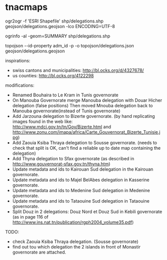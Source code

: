 tnacmaps
========
ogr2ogr -f 'ESRI Shapefile' shp/delegations.shp geojson/delegations.geojson -lco ENCODING=UTF-8

ogrinfo -al -geom=SUMMARY shp/delegations.shp

topojson --id-property adm_id -p -o topojson/delegations.json geojson/delegations.geojson

inspirations:
- swiss cantons and municipalities: http://bl.ocks.org/d/4327678/
- us counties: http://bl.ocks.org/4122298

modifications:
- Renamed Bouhaira to Le Kram in  Tunis governorate
- On Manouba Governorate merge Manouba delegation with Douar Hicher delegation (false positions)
  Then moved Mnouba delegation back to Manouba governorate(instead of Tunis governorate)
- Add Jarzouna delegation to Bizerte governorate. (by hand replicating images found in the web like: http://www.mdci.gov.tn/tn/Gov/Bizerte.html and http://www.zonu.com/imapa/africa/Carte_Gouvernorat_Bizerte_Tunisie.jpg)
- Add Zaouia Ksiba Thraya delegation to Sousse governorate. (needs to check that split is OK, can't find a reliable up to date map containing the delegation)
- Add Thyna delegation to Sfax governorate (as described in http://www.gouvernorat-sfax.gov.tn/thyna.htm)
- Update metadata and ids to Kairouan Sud delegation in the Kairouan governorate.
- Update metadata and ids to Majel BelAbes delegation in Kasserine governorate.
- Update metadata and ids to Medenine Sud delegation in Medenine governorate.
- Update metadata and ids to Tataouine Sud delegation in Tataouine governorate.
- Split Douz in 2 delegations: Douz Nord et Douz Sud in Kebili governorate (as in page 116 of http://www.ins.nat.tn/publication/rgph2004_volume35.pdf)

TODO:
- check Zaouia Ksiba Thraya delegation. (Sousse governorate)
- find out tou which delegation the 2 islands in front of Monastir governorate are attached.



